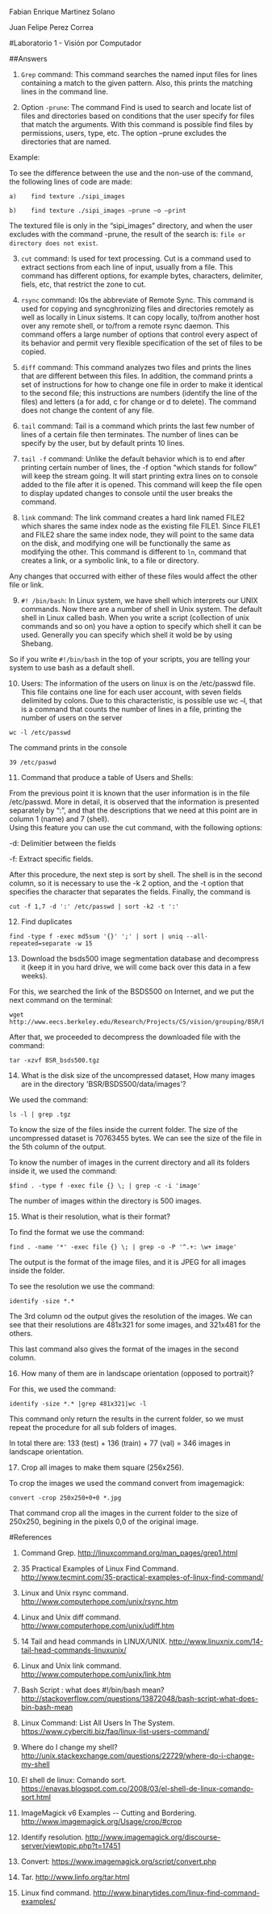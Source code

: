 Fabian Enrique Martinez Solano

Juan Felipe Perez Correa


#Laboratorio 1 - Visión por Computador

##Answers

1. ``Grep`` command: This command searches the named input files for lines containing a match to the given pattern. Also, this prints the matching lines in the command line.

2. Option ``-prune``: The command Find is used to search and locate list of files and directories based on conditions that the user specify for files that match the arguments. With this command is possible find files by permissions, users, type, etc. The option –prune excludes the directories that are named.

  Example: 

  To see the difference between the use and the non-use of the command, the following lines of code are made:
  ```
  a)	find texture ./sipi_images
  ```
  ```
  b)	find texture ./sipi_images –prune –o –print 
  ```
  The textured file is only in the “sipi_images” directory, and when the user excludes with the command -prune, the result of the search is: ``file or directory does not exist``.

3. ``cut`` command: Is used for text processing. Cut is a command used to extract sections from each line of input, usually from a file. This command has different options, for example bytes, characters, delimiter, fiels, etc, that restrict the zone to cut.
4. ``rsync`` command: I0s the abbreviate of Remote Sync. This command is used for copying and syncghronizing files and directories remotely as well as locally in Linux sistems. It can copy locally, to/from another host over any remote shell, or to/from a remote rsync daemon. This command offers a large number of options that control every aspect of its behavior and permit very flexible specification of the set of files to be copied.

5. ``diff`` command: This command analyzes two files and prints the lines that are different between this files. In addition, the command prints a set of instructions for how to change one file in order to make it identical to the second file; this instructions are numbers (identify the line of the files) and letters (a for add, c for change or d to delete). The command does not change the content of any file.

6. ``tail`` command: Tail is a command which prints the last few number of lines of a certain file then terminates. The number of lines can be specify by the user, but by default prints 10 lines.

7. ``tail -f`` command: Unlike the default behavior which is to end after printing certain number of lines, the -f option “which stands for follow” will keep the stream going. It will start printing extra lines on to console added to the file after it is opened. This command will keep the file open to display updated changes to console until the user breaks the command.

8. ``link`` command: The link command creates a hard link named FILE2 which shares the same index node as the existing file FILE1. Since FILE1 and FILE2 share the same index node, they will point to the same data on the disk, and modifying one will be functionally the same as modifying the other. This command is different to ``ln``, command that creates a link, or a symbolic link, to a file or directory.

  Any changes that occurred with either of these files would affect the other file or link.

9. ``#! /bin/bash``: In Linux system, we have shell which interprets our UNIX commands. Now there are a number of shell in Unix system. The default shell in Linux called bash. When you write a script (collection of unix commands and so on) you have a option to specify which shell it can be used. Generally you can specify which shell it wold be by using Shebang.

  So if you write ``#!/bin/bash`` in the top of your scripts, you are telling your system to use bash as a default shell.

10. Users: The information of the users on linux is on the /etc/passwd file. This file contains one line for each user account, with seven fields delimited by colons.  Due to this characteristic, is possible use wc –l, that is a command that counts the number of lines in a file, printing the number of users on the server
  ```
  wc -l /etc/passwd
  ```
  
  The command prints in the console
  
  ```
  39 /etc/paswd
  ```

11. Command that produce a table of Users and Shells:

  From the previous point it is known that the user information is in the file /etc/passwd. More in detail, it is observed that the information is presented separately by “:”, and that the descriptions that we need at this point are in column 1 (name) and 7 (shell).  
  Using this feature you can use the cut command, with the following options:

  -d: Delimitier between the fields

  -f: Extract specific fields.

  After this procedure, the next step is sort by shell. The shell is in the second column, so it is necessary to use the -k 2 option, and the -t option that specifies the character that separates the fields. Finally, the command is
  ```
  cut -f 1,7 -d ':' /etc/passwd | sort -k2 -t ':'
  ```
12. Find duplicates

  ```
  find -type f -exec md5sum '{}' ';' | sort | uniq --all-repeated=separate -w 15
  ```
13. Download the bsds500 image segmentation database and decompress it (keep it in you hard drive, we will come back over this data in a few weeks).

  For this, we searched the link of the BSDS500 on Internet, and we put the next command on the terminal:

  ```
  wget http://www.eecs.berkeley.edu/Research/Projects/CS/vision/grouping/BSR/BSR_bsds500.tgz

  ```

  After that, we proceeded to decompress the downloaded file with the command:

  ```
  tar -xzvf BSR_bsds500.tgz
  ```

 14. What is the disk size of the uncompressed dataset, How many images are in the directory 'BSR/BSDS500/data/images'?

  We used the command:

  ```
  ls -l | grep .tgz
  ```

  To know the size of the files inside the current folder. The size of the uncompressed dataset is 70763455 bytes. We can see the size of the file in the 5th column of the output.

  To know the number of images in the current directory and all its folders inside it, we used the command:

  ```
  $find . -type f -exec file {} \; | grep -c -i 'image'
  ```
  The number of images within the directory is 500 images.

  15. What is their resolution, what is their format?

  To find the format we use the command:

  ```
  find . -name '*' -exec file {} \; | grep -o -P '^.+: \w+ image'
  ```
  The output is the format of the image files, and it is JPEG for all images inside the folder.

  To see the resolution we use the command:

  ```
  identify -size *.*
  ```
  The 3rd column od the output gives the resolution of the images. We can see that their resolutions are 481x321 for some images, and 321x481 for the others.

  This last command also gives the format of the images in the second column.

16. How many of them are in landscape orientation (opposed to portrait)?

  For this, we used the command:

  ```
  identify -size *.* |grep 481x321|wc -l
  ```

  This command only return the results in the current folder, so we must repeat the procedure for all sub folders of images.

  In total there are: 133 (test) + 136 (train) + 77 (val) = 346 images in landscape orientation.

17. Crop all images to make them square (256x256).

  To crop the images we used the command convert from imagemagick:

  ```
  convert -crop 250x250+0+0 *.jpg
  ```

  That command crop all the images in the current folder to the size of 250x250, begining in the pixels 0,0 of the original image.


#References

1.	Command Grep. http://linuxcommand.org/man_pages/grep1.html

2.	35 Practical Examples of Linux Find Command. http://www.tecmint.com/35-practical-examples-of-linux-find-command/

3.	Linux and Unix rsync command. http://www.computerhope.com/unix/rsync.htm

4.	Linux and Unix diff command. http://www.computerhope.com/unix/udiff.htm

5.	14 Tail and head commands in LINUX/UNIX. http://www.linuxnix.com/14-tail-head-commands-linuxunix/

6.	Linux and Unix link command. http://www.computerhope.com/unix/link.htm

7.	Bash Script : what does #!/bin/bash mean? http://stackoverflow.com/questions/13872048/bash-script-what-does-bin-bash-mean

8.	Linux Command: List All Users In The System. https://www.cyberciti.biz/faq/linux-list-users-command/

9.	Where do I change my shell? http://unix.stackexchange.com/questions/22729/where-do-i-change-my-shell

10.	El shell de linux: Comando sort. https://enavas.blogspot.com.co/2008/03/el-shell-de-linux-comando-sort.html

11.	ImageMagick v6 Examples -- Cutting and Bordering. http://www.imagemagick.org/Usage/crop/#crop

12. Identify resolution. http://www.imagemagick.org/discourse-server/viewtopic.php?t=17451

13. Convert: https://www.imagemagick.org/script/convert.php

14. Tar. http://www.linfo.org/tar.html

15. Linux find command. http://www.binarytides.com/linux-find-command-examples/

